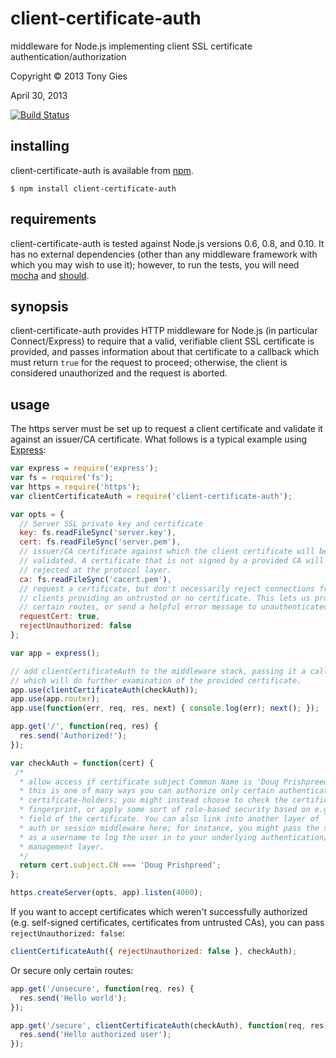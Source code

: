 client-certificate-auth
========

middleware for Node.js implementing client SSL certificate
authentication/authorization

Copyright © 2013 Tony Gies

April 30, 2013

[![Build Status](https://travis-ci.org/tgies/client-certificate-auth.png)](https://travis-ci.org/tgies/client-certificate-auth)

installing
----------

client-certificate-auth is available from [npm](https://npmjs.org/package/client-certificate-auth.).

    $ npm install client-certificate-auth

requirements
------------

client-certificate-auth is tested against Node.js versions 0.6, 0.8, and 0.10.
It has no external dependencies (other than any middleware framework with which
you may wish to use it); however, to run the tests, you will need [mocha](https://npmjs.org/package/mocha) and
[should](https://npmjs.org/package/should).

synopsis
--------

client-certificate-auth provides HTTP middleware for Node.js (in particular
Connect/Express) to require that a valid, verifiable client SSL certificate is
provided, and passes information about that certificate to a callback which must
return `true` for the request to proceed; otherwise, the client is considered 
unauthorized and the request is aborted.

usage
-----

The https server must be set up to request a client certificate and validate it 
against an issuer/CA certificate. What follows is a typical example using
[Express](http://expressjs.com):

```javascript
var express = require('express');
var fs = require('fs');
var https = require('https');
var clientCertificateAuth = require('client-certificate-auth');

var opts = {
  // Server SSL private key and certificate
  key: fs.readFileSync('server.key'),
  cert: fs.readFileSync('server.pem'),
  // issuer/CA certificate against which the client certificate will be
  // validated. A certificate that is not signed by a provided CA will be
  // rejected at the protocol layer.
  ca: fs.readFileSync('cacert.pem'),
  // request a certificate, but don't necessarily reject connections from
  // clients providing an untrusted or no certificate. This lets us protect only
  // certain routes, or send a helpful error message to unauthenticated clients.
  requestCert: true,
  rejectUnauthorized: false
};

var app = express();

// add clientCertificateAuth to the middleware stack, passing it a callback
// which will do further examination of the provided certificate.
app.use(clientCertificateAuth(checkAuth));
app.use(app.router);
app.use(function(err, req, res, next) { console.log(err); next(); });

app.get('/', function(req, res) {
  res.send('Authorized!');
});

var checkAuth = function(cert) {
 /*
  * allow access if certificate subject Common Name is 'Doug Prishpreed'.
  * this is one of many ways you can authorize only certain authenticated
  * certificate-holders; you might instead choose to check the certificate
  * fingerprint, or apply some sort of role-based security based on e.g. the OU
  * field of the certificate. You can also link into another layer of
  * auth or session middleware here; for instance, you might pass the subject CN
  * as a username to log the user in to your underlying authentication/session
  * management layer.
  */
  return cert.subject.CN === 'Doug Prishpreed';
};

https.createServer(opts, app).listen(4000);
```

If you want to accept certificates which weren't successfully authorized
(e.g. self-signed certificates, certificates from untrusted CAs), you can
pass `rejectUnauthorized: false`:

```javascript
clientCertificateAuth({ rejectUnauthorized: false }, checkAuth);
```

Or secure only certain routes:

```javascript
app.get('/unsecure', function(req, res) {
  res.send('Hello world');
});

app.get('/secure', clientCertificateAuth(checkAuth), function(req, res) {
  res.send('Hello authorized user');
});
```

